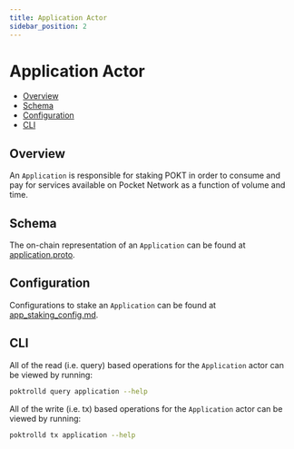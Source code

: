 ```yaml
---
title: Application Actor
sidebar_position: 2
---
```


# Application Actor <!-- omit in toc -->

- [Overview](#overview)
- [Schema](#schema)
- [Configuration](#configuration)
- [CLI](#cli)

## Overview

An `Application` is responsible for staking POKT in order to consume and pay for
services available on Pocket Network as a function of volume and time.

## Schema

The on-chain representation of an `Application` can be found at [application.proto](./../../../proto/pocket/application/application.proto).

## Configuration

Configurations to stake an `Application` can be found at [app_staking_config.md](../configs/app_staking_config.md).

## CLI

All of the read (i.e. query) based operations for the `Application` actor can be
viewed by running:

```bash
poktrolld query application --help
```

All of the write (i.e. tx) based operations for the `Application` actor can be
viewed by running:

```bash
poktrolld tx application --help
```
